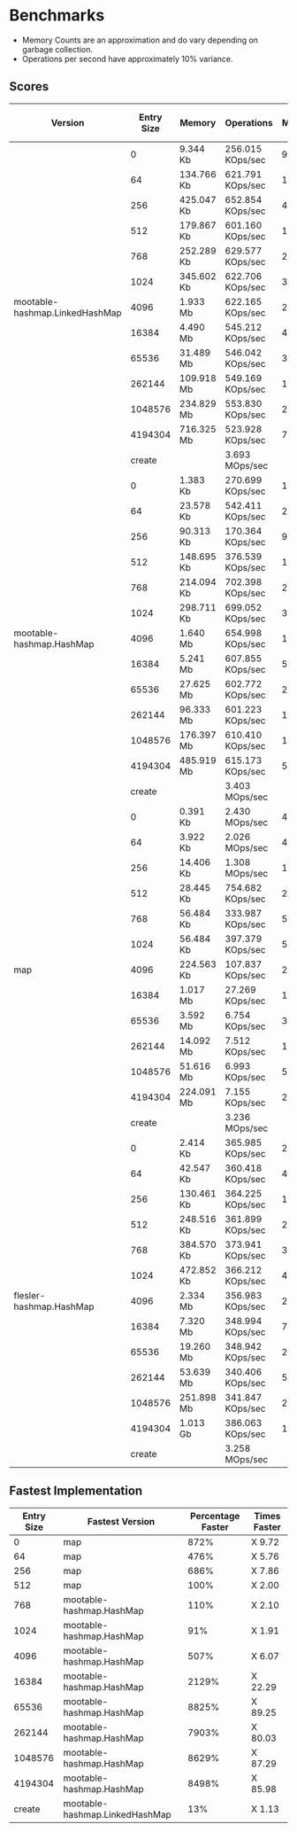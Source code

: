 # Benchmarks 

- Memory Counts are an approximation and do vary depending on garbage collection.
- Operations per second have approximately 10% variance.

## Scores

<table>
<thead><tr><th>Version</th><th>Entry Size</th><th>Memory</th><th>Operations</th><th>Memory Raw</th><th>Operations Raw</th><th>Fastest / Slowest</th></tr></thead>
<tbody>
<tr><td rowspan="13">mootable-hashmap.LinkedHashMap</td><td>0</td><td>9.344 Kb</td><td>256.015 KOps/sec</td><td>9568</td><td>262160</td><td>slowest</td></tr><tr><td>64</td><td>134.766 Kb</td><td>621.791 KOps/sec</td><td>138000</td><td>636714</td><td></td></tr><tr><td>256</td><td>425.047 Kb</td><td>652.854 KOps/sec</td><td>435248</td><td>668522</td><td></td></tr><tr><td>512</td><td>179.867 Kb</td><td>601.160 KOps/sec</td><td>184184</td><td>615588</td><td></td></tr><tr><td>768</td><td>252.289 Kb</td><td>629.577 KOps/sec</td><td>258344</td><td>644687</td><td></td></tr><tr><td>1024</td><td>345.602 Kb</td><td>622.706 KOps/sec</td><td>353896</td><td>637650</td><td></td></tr><tr><td>4096</td><td>1.933 Mb</td><td>622.165 KOps/sec</td><td>2026600</td><td>637097</td><td></td></tr><tr><td>16384</td><td>4.490 Mb</td><td>545.212 KOps/sec</td><td>4707680</td><td>558297</td><td></td></tr><tr><td>65536</td><td>31.489 Mb</td><td>546.042 KOps/sec</td><td>33018224</td><td>559147</td><td></td></tr><tr><td>262144</td><td>109.918 Mb</td><td>549.169 KOps/sec</td><td>115257896</td><td>562349</td><td></td></tr><tr><td>1048576</td><td>234.829 Mb</td><td>553.830 KOps/sec</td><td>246235592</td><td>567122</td><td></td></tr><tr><td>4194304</td><td>716.325 Mb</td><td>523.928 KOps/sec</td><td>751120968</td><td>536502</td><td></td></tr><tr><td>create</td><td></td><td>3.693 MOps/sec</td><td></td><td>3871963</td><td>fastest</td></tr>
<tr><td rowspan="13">mootable-hashmap.HashMap</td><td>0</td><td>1.383 Kb</td><td>270.699 KOps/sec</td><td>1416</td><td>277196</td><td></td></tr><tr><td>64</td><td>23.578 Kb</td><td>542.411 KOps/sec</td><td>24144</td><td>555429</td><td></td></tr><tr><td>256</td><td>90.313 Kb</td><td>170.364 KOps/sec</td><td>92480</td><td>174453</td><td>slowest</td></tr><tr><td>512</td><td>148.695 Kb</td><td>376.539 KOps/sec</td><td>152264</td><td>385576</td><td>slowest</td></tr><tr><td>768</td><td>214.094 Kb</td><td>702.398 KOps/sec</td><td>219232</td><td>719256</td><td>fastest</td></tr><tr><td>1024</td><td>298.711 Kb</td><td>699.052 KOps/sec</td><td>305880</td><td>715829</td><td>fastest</td></tr><tr><td>4096</td><td>1.640 Mb</td><td>654.998 KOps/sec</td><td>1719656</td><td>670718</td><td>fastest</td></tr><tr><td>16384</td><td>5.241 Mb</td><td>607.855 KOps/sec</td><td>5495488</td><td>622443</td><td>fastest</td></tr><tr><td>65536</td><td>27.625 Mb</td><td>602.772 KOps/sec</td><td>28967288</td><td>617239</td><td>fastest</td></tr><tr><td>262144</td><td>96.333 Mb</td><td>601.223 KOps/sec</td><td>101012984</td><td>615652</td><td>fastest</td></tr><tr><td>1048576</td><td>176.397 Mb</td><td>610.410 KOps/sec</td><td>184965968</td><td>625060</td><td>fastest</td></tr><tr><td>4194304</td><td>485.919 Mb</td><td>615.173 KOps/sec</td><td>509523064</td><td>629937</td><td>fastest</td></tr><tr><td>create</td><td></td><td>3.403 MOps/sec</td><td></td><td>3567866</td><td></td></tr>
<tr><td rowspan="13">map</td><td>0</td><td>0.391 Kb</td><td>2.430 MOps/sec</td><td>400</td><td>2547545</td><td>fastest</td></tr><tr><td>64</td><td>3.922 Kb</td><td>2.026 MOps/sec</td><td>4016</td><td>2124614</td><td>fastest</td></tr><tr><td>256</td><td>14.406 Kb</td><td>1.308 MOps/sec</td><td>14752</td><td>1371383</td><td>fastest</td></tr><tr><td>512</td><td>28.445 Kb</td><td>754.682 KOps/sec</td><td>29128</td><td>772795</td><td>fastest</td></tr><tr><td>768</td><td>56.484 Kb</td><td>333.987 KOps/sec</td><td>57840</td><td>342003</td><td>slowest</td></tr><tr><td>1024</td><td>56.484 Kb</td><td>397.379 KOps/sec</td><td>57840</td><td>406916</td><td></td></tr><tr><td>4096</td><td>224.563 Kb</td><td>107.837 KOps/sec</td><td>229952</td><td>110425</td><td>slowest</td></tr><tr><td>16384</td><td>1.017 Mb</td><td>27.269 KOps/sec</td><td>1066816</td><td>27923</td><td>slowest</td></tr><tr><td>65536</td><td>3.592 Mb</td><td>6.754 KOps/sec</td><td>3766400</td><td>6916</td><td>slowest</td></tr><tr><td>262144</td><td>14.092 Mb</td><td>7.512 KOps/sec</td><td>14776424</td><td>7692</td><td>slowest</td></tr><tr><td>1048576</td><td>51.616 Mb</td><td>6.993 KOps/sec</td><td>54123592</td><td>7161</td><td>slowest</td></tr><tr><td>4194304</td><td>224.091 Mb</td><td>7.155 KOps/sec</td><td>234976704</td><td>7327</td><td>slowest</td></tr><tr><td>create</td><td></td><td>3.236 MOps/sec</td><td></td><td>3393335</td><td></td></tr>
<tr><td rowspan="13">flesler-hashmap.HashMap</td><td>0</td><td>2.414 Kb</td><td>365.985 KOps/sec</td><td>2472</td><td>374768</td><td></td></tr><tr><td>64</td><td>42.547 Kb</td><td>360.418 KOps/sec</td><td>43568</td><td>369068</td><td>slowest</td></tr><tr><td>256</td><td>130.461 Kb</td><td>364.225 KOps/sec</td><td>133592</td><td>372966</td><td></td></tr><tr><td>512</td><td>248.516 Kb</td><td>361.899 KOps/sec</td><td>254480</td><td>370584</td><td></td></tr><tr><td>768</td><td>384.570 Kb</td><td>373.941 KOps/sec</td><td>393800</td><td>382915</td><td></td></tr><tr><td>1024</td><td>472.852 Kb</td><td>366.212 KOps/sec</td><td>484200</td><td>375001</td><td>slowest</td></tr><tr><td>4096</td><td>2.334 Mb</td><td>356.983 KOps/sec</td><td>2446944</td><td>365551</td><td></td></tr><tr><td>16384</td><td>7.320 Mb</td><td>348.994 KOps/sec</td><td>7676064</td><td>357370</td><td></td></tr><tr><td>65536</td><td>19.260 Mb</td><td>348.942 KOps/sec</td><td>20195272</td><td>357317</td><td></td></tr><tr><td>262144</td><td>53.639 Mb</td><td>340.406 KOps/sec</td><td>56244280</td><td>348576</td><td></td></tr><tr><td>1048576</td><td>251.898 Mb</td><td>341.847 KOps/sec</td><td>264134000</td><td>350051</td><td></td></tr><tr><td>4194304</td><td>1.013 Gb</td><td>386.063 KOps/sec</td><td>1088098352</td><td>395328</td><td></td></tr><tr><td>create</td><td></td><td>3.258 MOps/sec</td><td></td><td>3416169</td><td>slowest</td></tr>
</tbody>
</table>

## Fastest Implementation

<table>
<thead><tr><th>Entry Size</th><th>Fastest Version</th><th>Percentage Faster</th><th>Times Faster</th></tr></thead>
<tbody>
<tr><td>0</td><td>map</td><td>872%</td><td>X 9.72</td></tr><tr><td>64</td><td>map</td><td>476%</td><td>X 5.76</td></tr><tr><td>256</td><td>map</td><td>686%</td><td>X 7.86</td></tr><tr><td>512</td><td>map</td><td>100%</td><td>X 2.00</td></tr><tr><td>768</td><td>mootable-hashmap.HashMap</td><td>110%</td><td>X 2.10</td></tr><tr><td>1024</td><td>mootable-hashmap.HashMap</td><td>91%</td><td>X 1.91</td></tr><tr><td>4096</td><td>mootable-hashmap.HashMap</td><td>507%</td><td>X 6.07</td></tr><tr><td>16384</td><td>mootable-hashmap.HashMap</td><td>2129%</td><td>X 22.29</td></tr><tr><td>65536</td><td>mootable-hashmap.HashMap</td><td>8825%</td><td>X 89.25</td></tr><tr><td>262144</td><td>mootable-hashmap.HashMap</td><td>7903%</td><td>X 80.03</td></tr><tr><td>1048576</td><td>mootable-hashmap.HashMap</td><td>8629%</td><td>X 87.29</td></tr><tr><td>4194304</td><td>mootable-hashmap.HashMap</td><td>8498%</td><td>X 85.98</td></tr><tr><td>create</td><td>mootable-hashmap.LinkedHashMap</td><td>13%</td><td>X 1.13</td></tr></tbody>
</table>

